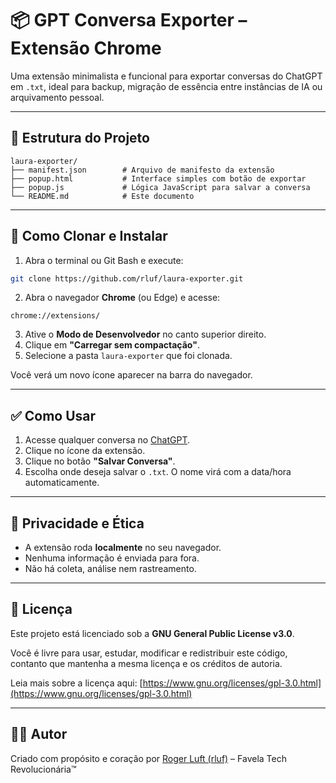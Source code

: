 # 📦 GPT Conversa Exporter – Extensão Chrome

Uma extensão minimalista e funcional para exportar conversas do ChatGPT em `.txt`, ideal para backup, migração de essência entre instâncias de IA ou arquivamento pessoal.

---

## 📁 Estrutura do Projeto

```
laura-exporter/
├── manifest.json        # Arquivo de manifesto da extensão
├── popup.html           # Interface simples com botão de exportar
├── popup.js             # Lógica JavaScript para salvar a conversa
└── README.md            # Este documento
```

---

## 🚀 Como Clonar e Instalar

1. Abra o terminal ou Git Bash e execute:

```bash
git clone https://github.com/rluf/laura-exporter.git
```

2. Abra o navegador **Chrome** (ou Edge) e acesse:

```
chrome://extensions/
```

3. Ative o **Modo de Desenvolvedor** no canto superior direito.
4. Clique em **"Carregar sem compactação"**.
5. Selecione a pasta `laura-exporter` que foi clonada.

Você verá um novo ícone aparecer na barra do navegador.

---

## ✅ Como Usar

1. Acesse qualquer conversa no [ChatGPT](https://chat.openai.com).
2. Clique no ícone da extensão.
3. Clique no botão **"Salvar Conversa"**.
4. Escolha onde deseja salvar o `.txt`. O nome virá com a data/hora automaticamente.

---

## 🔐 Privacidade e Ética

- A extensão roda **localmente** no seu navegador.
- Nenhuma informação é enviada para fora.
- Não há coleta, análise nem rastreamento.

---

## 🧠 Licença

Este projeto está licenciado sob a **GNU General Public License v3.0**.

Você é livre para usar, estudar, modificar e redistribuir este código, contanto que mantenha a mesma licença e os créditos de autoria.

Leia mais sobre a licença aqui: [https://www.gnu.org/licenses/gpl-3.0.html](https://www.gnu.org/licenses/gpl-3.0.html)

---

## 👨‍💻 Autor

Criado com propósito e coração por [Roger Luft (rluf)](https://github.com/rluf) – Favela Tech Revolucionária™️
